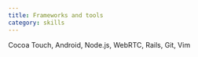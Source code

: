 ```yaml
---
title: Frameworks and tools
category: skills
---
```

Cocoa Touch, Android, Node.js, WebRTC, Rails, Git, Vim
